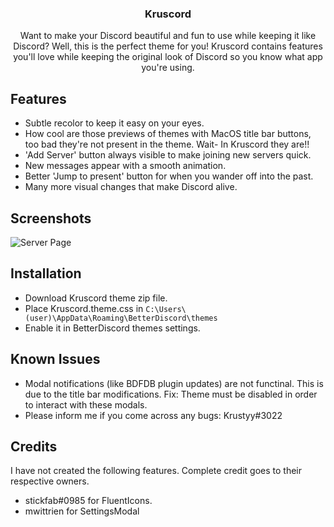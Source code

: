 <div align="center">
  <h3 align="center">Kruscord</h3>

  <p align="center">
    Want to make your Discord beautiful and fun to use while keeping it like Discord? Well, this is the perfect theme for you!
    Kruscord contains features you'll love while keeping the original look of Discord so you know what app you're using.
  </p>
</div>

## Features
* Subtle recolor to keep it easy on your eyes.
* How cool are those previews of themes with MacOS title bar buttons, too bad they're not present in the theme. Wait- In Kruscord they are!!
* 'Add Server' button always visible to make joining new servers quick.
* New messages appear with a smooth animation.
* Better 'Jump to present' button for when you wander off into the past.
* Many more visual changes that make Discord alive.

## Screenshots
![Server Page]([https://i.imgur.com/u3KPR6a.png](https://i.imgur.com/RTMsAu0.png))

## Installation
* Download Kruscord theme zip file.
* Place Kruscord.theme.css in `C:\Users\(user)\AppData\Roaming\BetterDiscord\themes`
* Enable it in BetterDiscord themes settings.

## Known Issues
* Modal notifications (like BDFDB plugin updates) are not functinal. This is due to the title bar modifications. 
Fix: Theme must be disabled in order to interact with these modals.
* Please inform me if you come across any bugs: Krustyy#3022

## Credits
I have not created the following features. Complete credit goes to their respective owners.
* stickfab#0985 for FluentIcons.
* mwittrien for SettingsModal
